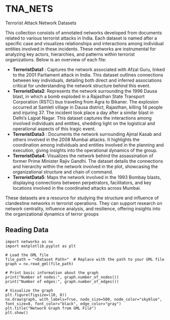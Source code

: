 # TNA_NETS
Terrorist Attack Network Datasets


This collection consists of annotated networks developed from documents related to various terrorist attacks in India. Each dataset is named after a specific case and visualizes relationships and interactions among individual entities involved in these incidents. These networks are instrumental for analyzing key actors, hierarchies, and patterns within terrorist organizations. Below is an overview of each file:

 - **TerroristData1** : Captures the network associated with Afzal Guru, linked to the 2001 Parliament attack in India. This dataset outlines connections between key individuals, detailing both direct and inferred associations critical for understanding the network structure behind this event.
 - **TerroristData2**: Represents the network surrounding the 1996 Dausa blast, in which a bomb exploded in a Rajasthan State Transport Corporation (RSTC) bus traveling from Agra to Bikaner. The explosion occurred at Samleti village in Dausa district, Rajasthan, killing 14 people and injuring 37. The incident took place a day after a similar blast in Delhi’s Lajpat Nagar. This dataset captures the interactions among involved individuals and entities, shedding light on the logistical and operational aspects of this tragic event.
 - **TerroristData3** : Documents the network surrounding Ajmal Kasab and others involved in the 2008 Mumbai attacks. It highlights the coordination among individuals and entities involved in the planning and execution, giving insights into the operational dynamics of the group.
 - **TerroristData4**: Visualizes the network behind the assassination of former Prime Minister Rajiv Gandhi. The dataset details the connections and hierarchy within the network involved in the plot, showcasing the organizational structure and chain of command.
 - **TerroristData5**: Maps the network involved in the 1993 Bombay blasts, displaying connections between perpetrators, facilitators, and key locations involved in the coordinated attacks across Mumbai.

These datasets are a resource for studying the structure and influence of clandestine networks in terrorist operations. They can support research on network centrality, influence analysis, and resilience, offering insights into the organizational dynamics of terror groups

## Reading Data
```{python}
import networkx as nx
import matplotlib.pyplot as plt

# Load the GML file
file_path = "<Dataset Path>"  # Replace with the path to your GML file
graph = nx.read_gml(file_path)

# Print basic information about the graph
print("Number of nodes:", graph.number_of_nodes())
print("Number of edges:", graph.number_of_edges())

# Visualize the graph
plt.figure(figsize=(10, 8))
nx.draw(graph, with_labels=True, node_size=500, node_color="skyblue", font_size=8, font_color="black", edge_color="gray")
plt.title("Network Graph from GML File")
plt.show()

```
